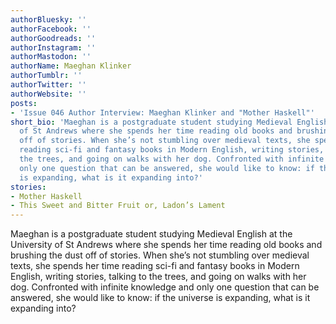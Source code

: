 ```yaml
---
authorBluesky: ''
authorFacebook: ''
authorGoodreads: ''
authorInstagram: ''
authorMastodon: ''
authorName: Maeghan Klinker
authorTumblr: ''
authorTwitter: ''
authorWebsite: ''
posts:
- 'Issue 046 Author Interview: Maeghan Klinker and "Mother Haskell"'
short_bio: 'Maeghan is a postgraduate student studying Medieval English at the University
  of St Andrews where she spends her time reading old books and brushing the dust
  off of stories. When she’s not stumbling over medieval texts, she spends her time
  reading sci-fi and fantasy books in Modern English, writing stories, talking to
  the trees, and going on walks with her dog. Confronted with infinite knowledge and
  only one question that can be answered, she would like to know: if the universe
  is expanding, what is it expanding into?'
stories:
- Mother Haskell
- This Sweet and Bitter Fruit or, Ladon’s Lament
---
```


Maeghan is a postgraduate student studying Medieval English at the University of St Andrews where she spends her time reading old books and brushing the dust off of stories. When she’s not stumbling over medieval texts, she spends her time reading sci-fi and fantasy books in Modern English, writing stories, talking to the trees, and going on walks with her dog. Confronted with infinite knowledge and only one question that can be answered, she would like to know: if the universe is expanding, what is it expanding into?